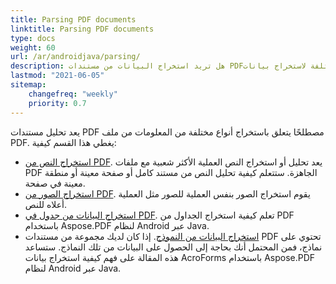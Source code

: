 ```yaml
---
title: Parsing PDF documents 
linktitle: Parsing PDF documents
type: docs
weight: 60
url: /ar/androidjava/parsing/
description: هل تريد استخراج البيانات من مستندات PDF؟ اكتشف طرقًا مختلفة لاستخراج بيانات PDF باستخدام Aspose.PDF for Android عبر Java
lastmod: "2021-06-05"
sitemap:
    changefreq: "weekly"
    priority: 0.7
---
```


يعد تحليل مستندات PDF مصطلحًا يتعلق باستخراج أنواع مختلفة من المعلومات من ملف PDF. يغطي هذا القسم كيفية:

- [استخراج النص من PDF](/pdf/ar/androidjava/extract-text-from-pdf/). يعد تحليل أو استخراج النص العملية الأكثر شعبية مع ملفات PDF الجاهزة. ستتعلم كيفية تحليل النص من مستند كامل أو صفحة معينة أو منطقة معينة في صفحة.
- [استخراج الصور من PDF](/pdf/ar/androidjava/extract-images-from-the-pdf-file/). يقوم استخراج الصور بنفس العملية للصور مثل العملية أعلاه للنص.
- [استخراج البيانات من جدول في PDF](/pdf/ar/androidjava/extract-data-from-table-in-pdf/).
 تعلم كيفية استخراج الجداول من PDF باستخدام Aspose.PDF لنظام Android عبر Java. 
- [استخراج البيانات من النموذج](/pdf/ar/androidjava/extract-data-from-acroform/). إذا كان لديك مجموعة من مستندات PDF تحتوي على نماذج، فمن المحتمل أنك بحاجة إلى الحصول على البيانات من تلك النماذج. ستساعد هذه المقالة على فهم كيفية استخراج بيانات AcroForms باستخدام Aspose.PDF لنظام Android عبر Java.